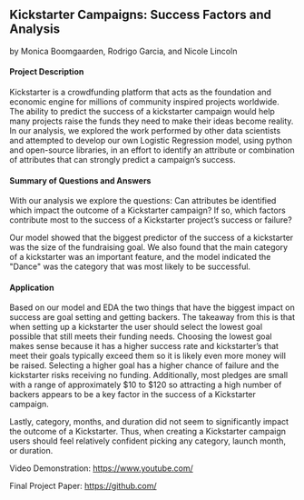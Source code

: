 ## Kickstarter Campaigns: Success Factors and Analysis  
by Monica Boomgaarden, Rodrigo Garcia, and Nicole Lincoln

#### Project Description
Kickstarter is a crowdfunding platform that acts as the foundation and economic engine for millions of community inspired projects worldwide.  The ability to predict the success of a kickstarter campaign would help many projects raise the funds they need to make their ideas become reality.  In our analysis, we explored the work performed by other data scientists and attempted to develop our own Logistic Regression model, using python and open-source libraries, in an effort to identify an attribute or combination of attributes that can strongly predict a campaign’s success.

#### Summary of Questions and Answers 

With our analysis we explore the questions: Can attributes be identified which impact the outcome of a Kickstarter campaign?  If so, which factors contribute most to the success of a Kickstarter project’s success or failure? 

Our model showed that the biggest predictor of the success of a kickstarter was the size of the fundraising goal. We also found that the main category of a kickstarter was an important feature, and the model indicated the "Dance" was the category that was most likely to be successful. 


#### Application 
Based on our model and EDA the two things that have the biggest impact on success are goal setting and getting backers. The takeaway from this is that when setting up a kickstarter the user should select the lowest goal possible that still meets their funding needs. Choosing the lowest goal makes sense because it has a higher success rate and kickstarter’s that meet their goals typically exceed them so it is likely even more money will be raised. Selecting a higher goal has a higher chance of failure and the kickstarter risks receiving no funding. Additionally, most pledges are small with a range of approximately $10 to $120 so attracting a high number of backers appears to be a key factor in the success of a Kickstarter campaign. 

Lastly, category, months, and duration did not seem to significantly impact the outcome of a Kickstarter. Thus, when creating a Kickstarter campaign users should feel relatively confident picking any category, launch month, or duration.

Video Demonstration: <https://www.youtube.com/>

Final Project Paper: <https://github.com/>
